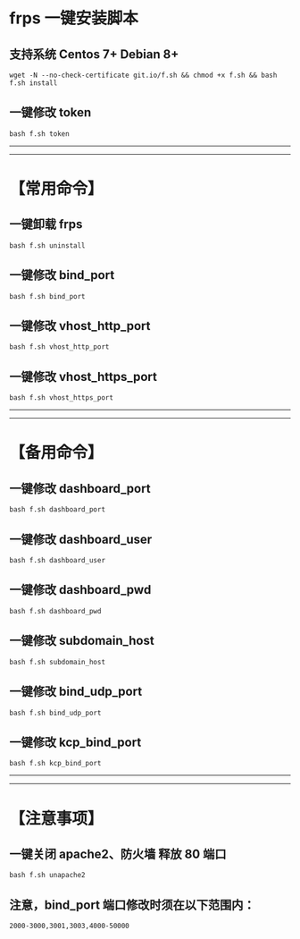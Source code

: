 # frps 一键安装脚本
## 支持系统 Centos 7+ Debian 8+
```
wget -N --no-check-certificate git.io/f.sh && chmod +x f.sh && bash f.sh install
```


## 一键修改 token
```
bash f.sh token
```

---


---


# 【常用命令】

## 一键卸载 frps
```
bash f.sh uninstall
```


## 一键修改 bind_port
```
bash f.sh bind_port
```


## 一键修改 vhost_http_port
```
bash f.sh vhost_http_port
```


## 一键修改 vhost_https_port
```
bash f.sh vhost_https_port
```


---

---


# 【备用命令】

## 一键修改 dashboard_port
```
bash f.sh dashboard_port
```


## 一键修改 dashboard_user
```
bash f.sh dashboard_user
```


## 一键修改 dashboard_pwd
```
bash f.sh dashboard_pwd
```


## 一键修改 subdomain_host
```
bash f.sh subdomain_host
```


## 一键修改 bind_udp_port
```
bash f.sh bind_udp_port
```


## 一键修改 kcp_bind_port
```
bash f.sh kcp_bind_port
```


---

---


# 【注意事项】

## 一键关闭 apache2、防火墙 释放 80 端口
```
bash f.sh unapache2
```

## 注意，bind_port 端口修改时须在以下范围内：
```
2000-3000,3001,3003,4000-50000
```